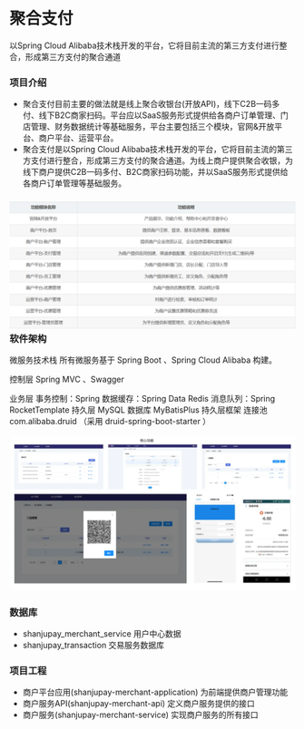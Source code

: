 # 聚合支付
以Spring Cloud Alibaba技术栈开发的平台，它将目前主流的第三方支付进行整合，形成第三方支付的聚合通道

### 项目介绍

- 聚合支付目前主要的做法就是线上聚合收银台(开放API)，线下C2B一码多付、线下B2C商家扫码。平台应以SaaS服务形式提供给各商户订单管理、门店管理、财务数据统计等基础服务，平台主要包括三个模块，官网&开放平台、商户平台、运营平台。
- 聚合支付是以Spring Cloud Alibaba技术栈开发的平台，它将目前主流的第三方支付进行整合，形成第三方支付的聚合通道。为线上商户提供聚合收银，为线下商户提供C2B一码多付、B2C商家扫码功能，并以SaaS服务形式提供给各商户订单管理等基础服务。



### ![image-1](jpg\image-1.png)软件架构

微服务技术栈
所有微服务基于 Spring Boot 、Spring Cloud Alibaba 构建。

控制层
Spring MVC 、Swagger

业务层
事务控制：Spring
数据缓存：Spring Data Redis
消息队列：Spring RocketTemplate
持久层
MySQL 数据库
MyBatisPlus 持久层框架
连接池 com.alibaba.druid （采用 druid-spring-boot-starter ）



![image-20230406002556455](jpg\image-2.png)

### 数据库

- shanjupay_merchant_service 用户中心数据
- shanjupay_transaction 交易服务数据库

### 项目工程

- 商户平台应用(shanjupay-merchant-application) 为前端提供商户管理功能
- 商户服务API(shanjupay-merchant-api) 定义商户服务提供的接口
- 商户服务(shanjupay-merchant-service) 实现商户服务的所有接口